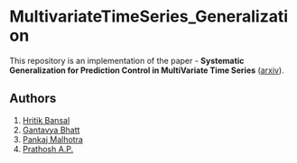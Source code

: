 # MultivariateTimeSeries_Generalization

This repository is an implementation of the paper - **Systematic Generalization for Prediction Control in MultiVariate Time Series** ([arxiv](https://arxiv.org/abs/2102.05602)).

## Authors
1. [Hritik Bansal](https://sites.google.com/view/hbansal)
2. [Gantavya Bhatt](https://sites.google.com/view/gbhatt/)
3. [Pankaj Malhotra](https://scholar.google.co.in/citations?user=HP4M0MkAAAAJ&hl=en)
4. [Prathosh A.P.]()


